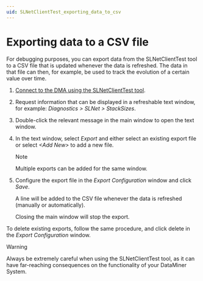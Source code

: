```yaml
---
uid: SLNetClientTest_exporting_data_to_csv
---
```


# Exporting data to a CSV file

For debugging purposes, you can export data from the SLNetClientTest tool to a CSV file that is updated whenever the data is refreshed. The data in that file can then, for example, be used to track the evolution of a certain value over time.

1. [Connect to the DMA using the SLNetClientTest tool](xref:Connecting_to_a_DMA_with_the_SLNetClientTest_tool).

1. Request information that can be displayed in a refreshable text window, for example: *Diagnostics \> SLNet \> StackSizes*.

1. Double-click the relevant message in the main window to open the text window.

1. In the text window, select *Export* and either select an existing export file or select *\<Add New>* to add a new file.

   > [!NOTE]
   > Multiple exports can be added for the same window.

1. Configure the export file in the *Export Configuration* window and click *Save*.

   A line will be added to the CSV file whenever the data is refreshed (manually or automatically).

   Closing the main window will stop the export.

To delete existing exports, follow the same procedure, and click delete in the *Export Configuration* window.

> [!WARNING]
> Always be extremely careful when using the SLNetClientTest tool, as it can have far-reaching consequences on the functionality of your DataMiner System.
